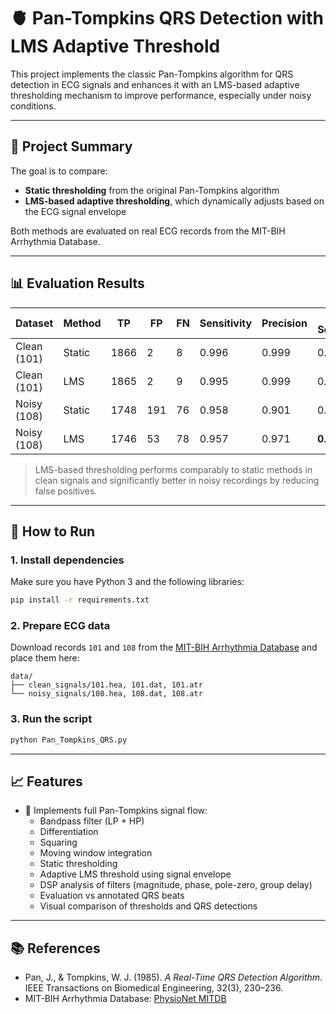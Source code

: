 # 🫀 Pan-Tompkins QRS Detection with LMS Adaptive Threshold

This project implements the classic Pan-Tompkins algorithm for QRS detection in ECG signals and enhances it with an LMS-based adaptive thresholding mechanism to improve performance, especially under noisy conditions.

---

## 📌 Project Summary

The goal is to compare:
- **Static thresholding** from the original Pan-Tompkins algorithm
- **LMS-based adaptive thresholding**, which dynamically adjusts based on the ECG signal envelope

Both methods are evaluated on real ECG records from the MIT-BIH Arrhythmia Database.

---

## 📊 Evaluation Results

| Dataset       | Method  | TP   | FP  | FN  | Sensitivity | Precision | F1 Score |
|---------------|---------|------|-----|-----|-------------|-----------|----------|
| Clean (101)   | Static  | 1866 |  2  |  8  | 0.996       | 0.999     | 0.997    |
| Clean (101)   | LMS     | 1865 |  2  |  9  | 0.995       | 0.999     | 0.997    |
| Noisy (108)   | Static  | 1748 | 191 | 76  | 0.958       | 0.901     | 0.929    |
| Noisy (108)   | LMS     | 1746 |  53 | 78  | 0.957       | 0.971     | **0.964**|

> LMS-based thresholding performs comparably to static methods in clean signals and significantly better in noisy recordings by reducing false positives.

---

## 🚀 How to Run

### 1. Install dependencies

Make sure you have Python 3 and the following libraries:

```bash
pip install -r requirements.txt
```

### 2. Prepare ECG data

Download records `101` and `108` from the [MIT-BIH Arrhythmia Database](https://physionet.org/content/mitdb/1.0.0/) and place them here:

```
data/
├── clean_signals/101.hea, 101.dat, 101.atr
└── noisy_signals/108.hea, 108.dat, 108.atr
```

### 3. Run the script

```bash
python Pan_Tompkins_QRS.py
```

---

## 📈 Features

- 🧠 Implements full Pan-Tompkins signal flow:
  - Bandpass filter (LP + HP)
  - Differentiation
  - Squaring
  - Moving window integration
  - Static thresholding
  -  Adaptive LMS threshold using signal envelope
  -  DSP analysis of filters (magnitude, phase, pole-zero, group delay)
  -  Evaluation vs annotated QRS beats
  -  Visual comparison of thresholds and QRS detections

---

## 📚 References

- Pan, J., & Tompkins, W. J. (1985). *A Real-Time QRS Detection Algorithm*. IEEE Transactions on Biomedical Engineering, 32(3), 230–236.
- MIT-BIH Arrhythmia Database: [PhysioNet MITDB](https://physionet.org/content/mitdb/1.0.0/)

